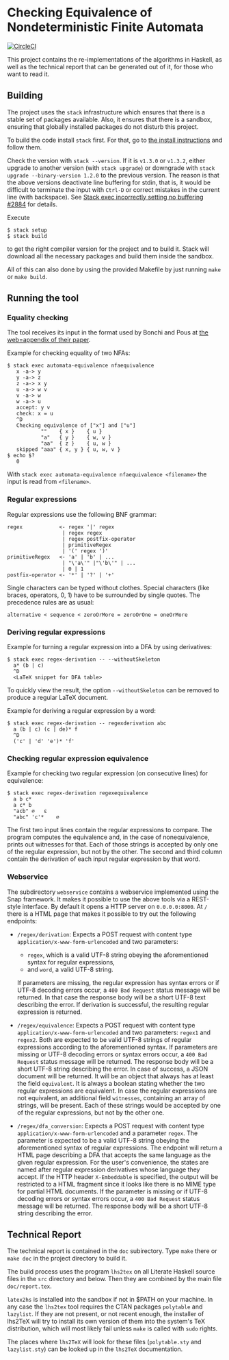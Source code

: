 Checking Equivalence of Nondeterministic Finite Automata
========================================================

[![CircleCI](https://circleci.com/gh/koflerdavid/nfa-equivalence-code/tree/master.svg?style=svg)](https://circleci.com/gh/koflerdavid/nfa-equivalence-code/tree/master)

This project contains the re-implementations of the algorithms in Haskell, as
well as the technical report that can be generated out of it, for those who
want to read it.


Building
--------

The project uses the `stack` infrastructure which ensures that there is a stable
set of packages available.
Also, it ensures that there is a sandbox, ensuring that globally
installed packages do not disturb this project.

To build the code install `stack` first.
For that, go to
[the install instructions](http://docs.haskellstack.org/en/stable/README/#how-to-install) and follow them.

Check the version with `stack --version`.
If it is `v1.3.0` or `v1.3.2`, either upgrade to another version
(with `stack upgrade`) or downgrade with
`stack upgrade --binary-version 1.2.0` to the previous version.
The reason is that the above versions deactivate line buffering for
stdin, that is, it would be difficult to terminate the input with
`Ctrl-D` or correct mistakes in the current line (with backspace).
See
[Stack exec incorrectly setting no buffering #2884](https://github.com/commercialhaskell/stack/issues/2884)
for details.

Execute

    $ stack setup
    $ stack build

to get the right compiler version for the project and to build it.
Stack will download all the necessary packages and build them inside the sandbox.

All of this can also done by using the provided Makefile by just running `make` or `make build`.


Running the tool
----------------

### Equality checking ###

The tool receives its input in the format used by Bonchi and Pous at
[the web=appendix of their paper](https://perso.ens-lyon.fr/damien.pous/hknt/).

Example for checking equality of two NFAs:

    $ stack exec automata-equivalence nfaequivalence
       x -a-> y
       y -a-> z
       z -a-> x y
       u -a-> w v
       v -a-> w
       w -a-> u
       accept: y v
       check: x = u
       ^D
       Checking equivalence of ["x"] and ["u"]
               ""    { x }    { u }
               "a"   { y }    { w, v }
               "aa"  { z }    { u, w }
       skipped "aaa" { x, y } { u, w, v }
    $ echo $?
       0

With `stack exec automata-equivalence nfaequivalence <filename>` the
input is read from `<filename>`.


### Regular expressions ###

Regular expressions use the following BNF grammar:

    regex            <- regex '|' regex
                      | regex regex
                      | regex postfix-operator
                      | primitiveRegex
                      | '(' regex ')'
    primitiveRegex   <- 'a' | 'b' | ...
                      | "\'a\'" |"\'b\'" | ...
                      | 0 | 1
    postfix-operator <- '*' | '?' | '+'

Single characters can be typed without clothes.
Special characters (like braces, operators, 0, 1) have to be surrounded by single quotes.
The precedence rules are as usual:

    alternative < sequence < zeroOrMore = zeroOrOne = oneOrMore


### Deriving regular expressions ###

Example for turning a regular expression into a DFA by using derivatives:

    $ stack exec regex-derivation -- --withoutSkeleton
      a* (b | c)
      ^D
      <LaTeX snippet for DFA table>

To quickly view the result, the option `--withoutSkeleton` can be
removed to produce a regular LaTeX document.

Example for deriving a regular expression by a word:

    $ stack exec regex-derivation -- regexderivation abc
      a (b | c) (c | de)* f
      ^D
      ('c' | 'd' 'e')* 'f'


### Checking regular expression equivalence ###

Example for checking two regular expression (on consecutive lines) for
equivalence:

    $ stack exec regex-derivation regexequivalence
      a b c*
      a c* b
      "acb"	∅	ε
      "abc"	'c'*	∅

The first two input lines contain the regular expressions to compare.
The program computes the equivalence and, in the case of nonequivalence,
prints out witnesses for that.
Each of those strings is accepted by only one of the regular expression,
but not by the other.
The second and third column contain the derivation of each input regular
expression by that word.


### Webservice ###

The subdirectory `webservice` contains a webservice implemented using the
Snap framework. 
It makes it possible to use the above tools via a REST-style interface.
By default it opens a HTTP server on `0.0.0.0:8000`.
At `/` there is a HTML page that makes it possible to try out the following 
endpoints:

 * `/regex/derivation`: Expects a POST request with content type 
   `application/x-www-form-urlencoded` and two parameters: 
    * `regex`, which is a valid UTF-8 string obeying the aforementioned syntax 
      for regular expressions, 
    * and `word`, a valid UTF-8 string.
    
   If parameters are missing, the regular expression has syntax errors or 
   if UTF-8 decoding errors occur, a `400 Bad Request` status message will
   be returned.
   In that case the response body will be a short UTF-8 text 
   describing the error.
   If derivation is successful, the resulting regular expression is returned.
    
 * `/regex/equivalence`: Expects a POST request with content type 
   `application/x-www-form-urlencoded` and two parameters: `regex1` and `regex2`.
   Both are expected to be valid UTF-8 strings of regular expressions according to 
   the aforementioned syntax.
   If parameters are missing or UTF-8 decoding errors or syntax errors occur,
   a `400 Bad Request` status message will be returned.
   The response body will be a short UTF-8 string describing the error.
   In case of success, a JSON document will be returned.
   It will be an object that always has at least the field `equivalent`.
   It is always a boolean stating whether the two regular expressions are equivalent.
   In case the regular expressions are not equivalent, 
   an additional field `witnesses`, containing an array of strings, will be present.
   Each of these strings would be accepted by one of the regular expressions, 
   but not by the other one.
   
 * `/regex/dfa_conversion`: Expects a POST request with content type 
   `application/x-www-form-urlencoded` and a parameter `regex`.
   The parameter is expected to be a valid UTF-8 string obeying the aforementioned
   syntax of regular expressions.
   The endpoint will return a HTML page describing a DFA that accepts the
   same language as the given regular expression.
   For the user's convenience, the states are named after regular expression
   derivatives whose language they accept.
   If the HTTP header `X-Embeddable` is specified, the output will be restricted
   to a HTML fragment since it looks like there is no MIME type for partial
   HTML documents.
   If the parameter is missing or if UTF-8 decoding errors or syntax errors occur,
   a `400 Bad Request` status message will be returned.
   The response body will be a short UTF-8 string describing the error. 


Technical Report
----------------

The technical report is contained in the `doc` subirectory. Type `make` there
or `make doc` in the project directory to build it.

The build process uses the program `lhs2tex` on all Literate Haskell
source files in the `src` directory and below.
Then they are combined by the main file `doc/report.tex`.

`latex2hs` is installed into the sandbox if not in $PATH on your machine.
In any case the `lhs2tex` tool requires the CTAN packages `polytable` and `lazylist`.
If they are not present, or not recent enough, the installer of lhs2TeX will
try to install its own version of them into the system's TeX distribution,
which will most likely fail unless `make` is called with `sudo` rights.

The places where `lhs2TeX` will look for these files (`polytable.sty` and
`lazylist.sty`) can be looked up in the `lhs2TeX` documentation.
